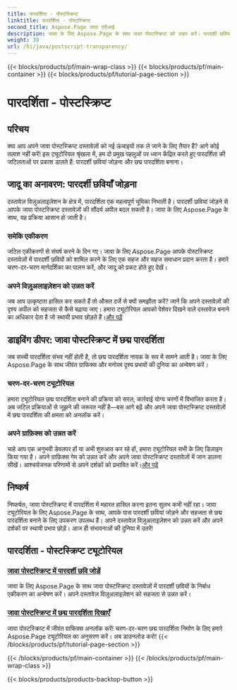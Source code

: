 ```yaml
---
title: पारदर्शिता - पोस्टस्क्रिप्ट
linktitle: पारदर्शिता - पोस्टस्क्रिप्ट
second_title: Aspose.Page जावा एपीआई
description: जावा के लिए Aspose.Page के साथ जावा पोस्टस्क्रिप्ट को उन्नत करें। पारदर्शी छवियों को निर्बाध रूप से एकीकृत करें और मनोरम दृश्यों के लिए जीवंत छद्म पारदर्शिता बनाएं।
weight: 39
url: /hi/java/postscript-transparency/
---
```


{{< blocks/products/pf/main-wrap-class >}}
{{< blocks/products/pf/main-container >}}
{{< blocks/products/pf/tutorial-page-section >}}

# पारदर्शिता - पोस्टस्क्रिप्ट

## परिचय

क्या आप अपने जावा पोस्टस्क्रिप्ट दस्तावेज़ों को नई ऊंचाइयों तक ले जाने के लिए तैयार हैं? आगे कोई तलाश नहीं करें! इस ट्यूटोरियल श्रृंखला में, हम दो प्रमुख पहलुओं पर ध्यान केंद्रित करते हुए पारदर्शिता की जटिलताओं पर प्रकाश डालते हैं: पारदर्शी छवियां जोड़ना और छद्म पारदर्शिता बनाना।

## जादू का अनावरण: पारदर्शी छवियाँ जोड़ना
दस्तावेज़ विज़ुअलाइज़ेशन के क्षेत्र में, पारदर्शिता एक महत्वपूर्ण भूमिका निभाती है। पारदर्शी छवियां जोड़ने से आपके जावा पोस्टस्क्रिप्ट दस्तावेज़ों की सौंदर्य अपील बदल सकती है। जावा के लिए Aspose.Page के साथ, यह प्रक्रिया आसान हो जाती है।

### समेकि एकीकरण
जटिल एकीकरणों से संघर्ष करने के दिन गए। जावा के लिए Aspose.Page आपके पोस्टस्क्रिप्ट दस्तावेज़ों में पारदर्शी छवियों को शामिल करने के लिए एक सहज और सहज समाधान प्रदान करता है। हमारे चरण-दर-चरण मार्गदर्शिका का पालन करें, और जादू को प्रकट होते हुए देखें। 

### अपने विज़ुअलाइज़ेशन को उन्नत करें
 जब आप उत्कृष्टता हासिल कर सकते हैं तो औसत दर्जे से क्यों समझौता करें? जानें कि अपने दस्तावेज़ों की दृश्य अपील को सहजता से कैसे बढ़ाया जाए। हमारा ट्यूटोरियल आपको पेशेवर दिखने वाले दस्तावेज़ बनाने का अधिकार देता है जो स्थायी प्रभाव छोड़ते हैं।[और पढ़ें](./add-transparent-image/)

## डाइविंग डीपर: जावा पोस्टस्क्रिप्ट में छद्म पारदर्शिता
जब सच्ची पारदर्शिता संभव नहीं होती है, तो छद्म पारदर्शिता नायक के रूप में सामने आती है। जावा के लिए Aspose.Page के साथ जीवंत ग्राफिक्स और मनोरम दृश्य प्रभावों की दुनिया का अन्वेषण करें।

### चरण-दर-चरण ट्यूटोरियल
हमारा ट्यूटोरियल छद्म पारदर्शिता बनाने की प्रक्रिया को सरल, कार्रवाई योग्य चरणों में विभाजित करता है। अब जटिल प्रक्रियाओं से जूझने की जरूरत नहीं है—बस आगे बढ़ें और अपने जावा पोस्टस्क्रिप्ट दस्तावेज़ों में छद्म पारदर्शिता की क्षमता को अनलॉक करें।

### अपने ग्राफ़िक्स को उन्नत करें
 चाहे आप एक अनुभवी डेवलपर हों या अभी शुरुआत कर रहे हों, हमारा ट्यूटोरियल सभी के लिए डिज़ाइन किया गया है। अपने ग्राफ़िक्स गेम को उन्नत करें और अपने जावा पोस्टस्क्रिप्ट दस्तावेज़ों में जान डालना सीखें। आश्चर्यजनक परिणामों से अपने दर्शकों को प्रभावित करें।[और पढ़ें](./show-pseudo-transparency/)

## निष्कर्ष
निष्कर्षतः, जावा पोस्टस्क्रिप्ट में पारदर्शिता में महारत हासिल करना इतना सुलभ कभी नहीं रहा। जावा ट्यूटोरियल के लिए Aspose.Page के साथ, आपके पास पारदर्शी छवियां जोड़ने और सहजता से छद्म पारदर्शिता बनाने के लिए उपकरण उपलब्ध हैं। अपने दस्तावेज़ विज़ुअलाइज़ेशन को उन्नत करें और अपने दर्शकों पर स्थायी प्रभाव छोड़ें। आज ही संभावनाओं की दुनिया में उतरें!
## पारदर्शिता - पोस्टस्क्रिप्ट ट्यूटोरियल
### [जावा पोस्टस्क्रिप्ट में पारदर्शी छवि जोड़ें](./add-transparent-image/)
जावा के लिए Aspose.Page के साथ जावा पोस्टस्क्रिप्ट दस्तावेज़ों में पारदर्शी छवियों के निर्बाध एकीकरण का अन्वेषण करें। अपने दस्तावेज़ विज़ुअलाइज़ेशन को सहजता से उन्नत करें।
### [जावा पोस्टस्क्रिप्ट में छद्म पारदर्शिता दिखाएँ](./show-pseudo-transparency/)
जावा पोस्टस्क्रिप्ट में जीवंत ग्राफिक्स अनलॉक करें! चरण-दर-चरण छद्म पारदर्शिता निर्माण के लिए हमारे Aspose.Page ट्यूटोरियल का अनुसरण करें। अब डाउनलोड करो!
{{< /blocks/products/pf/tutorial-page-section >}}

{{< /blocks/products/pf/main-container >}}
{{< /blocks/products/pf/main-wrap-class >}}

{{< blocks/products/products-backtop-button >}}
